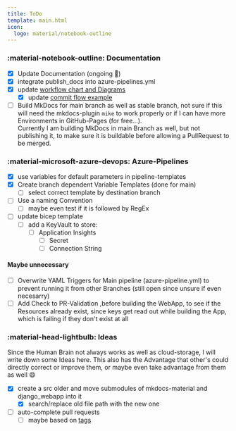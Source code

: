 ```yaml
---
title: ToDo
template: main.html
icon:
  logo: material/notebook-outline
---
```

### :material-notebook-outline: Documentation

- [x] Update Documentation (ongoing :see_no_evil:)
- [x] integrate publish_docs into azure-pipelines.yml
- [x] update [workflow chart and Diagrams](workflow/1-repository.md)
    - [x] update [commit flow example](workflow/1-repository.md#commit-flow-example)
- [ ] Build MkDocs for main branch as well as stable branch, not sure if this will need the mkdocs-plugin `mike` to work properly or if I can have more Environments in GitHub-Pages (for free...).<br>Currently I am building MkDocs in main Branch as well, but not publishing it, to make sure it is buildable before allowing a PullRequest to be merged.

### :material-microsoft-azure-devops: Azure-Pipelines

- [x] use variables for default parameters in pipeline-templates
- [x] Create branch dependent Variable Templates (done for main)
    - [ ] select correct template by destination branch
- [ ] Use a naming Convention
    - [ ] maybe even test if it is followed by RegEx
- [ ] update bicep template
    - [ ] add a KeyVault to store:
        - [ ] Application Insights
            - [ ] Secret
            - [ ] Connection String

#### Maybe unnecessary

- [ ] Overwrite YAML Triggers for Main pipeline (azure-pipeline.yml) to prevent running it from other Branches (still open since unsure if even necesarry)
- [ ] Add Check to PR-Validation ,before building the WebApp, to see if the Resources already exist, since keys get read out while building the App, which is failing if they don't exist at all

### :material-head-lightbulb: Ideas

Since the Human Brain not always works as well as cloud-storage, I will write down some Ideas here. This also has the Advantage that other's could directly correct or improve them, or maybe even take advantage from them as well :smile:

- [x] create a src older and move submodules of mkdocs-material and django_webapp into it
    - [x] search/replace old file path with the new one
- [ ] auto-complete pull requests
    - [ ] maybe based on [tags](https://docs.microsoft.com/en-us/azure/devops/pipelines/repos/github?view=azure-devops&tabs=yaml#label-sources)
